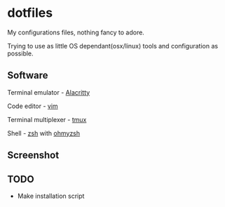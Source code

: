 # dotfiles
My configurations files, nothing fancy to adore.

Trying to use as little OS dependant(osx/linux) tools and configuration as possible.

## Software

Terminal emulator - [Alacritty](https://github.com/alacritty/alacritty)

Code editor - [vim](https://www.vim.org/)

Terminal multiplexer - [tmux](https://github.com/tmux/tmux)

Shell - [zsh](https://www.zsh.org/) with [ohmyzsh](https://ohmyz.sh/)

## Screenshot

## TODO
- Make installation script
